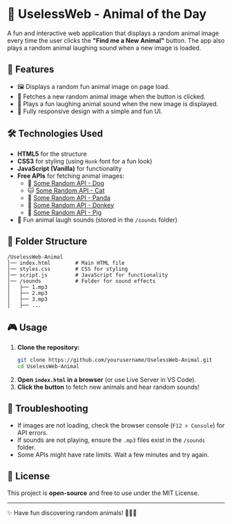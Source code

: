 # 🐾 UselessWeb - Animal of the Day

A fun and interactive web application that displays a random animal image every time the user clicks the **"Find me a New Animal"** button. The app also plays a random animal laughing sound when a new image is loaded.

## 🚀 Features
- 🖼️ Displays a random fun animal image on page load.
- 🔄 Fetches a new random animal image when the button is clicked.
- 🎵 Plays a fun laughing animal sound when the new image is displayed.
- 📱 Fully responsive design with a simple and fun UI.

## 🛠️ Technologies Used
- **HTML5** for the structure
- **CSS3** for styling (using `Honk` font for a fun look)
- **JavaScript (Vanilla)** for functionality
- **Free APIs** for fetching animal images:
  - 🐶 [Some Random API - Dog](https://some-random-api.com/animal/dog)
  - 🐱 [Some Random API - Cat](https://some-random-api.com/animal/cat)
  - 🐼 [Some Random API - Panda](https://some-random-api.com/animal/panda)
  - 🐴 [Some Random API - Donkey](https://some-random-api.com/animal/donkey)
  - 🐷 [Some Random API - Pig](https://some-random-api.com/animal/pig)
- 🎵 Fun animal laugh sounds (stored in the `/sounds` folder)

## 📂 Folder Structure
```
/UselessWeb-Animal
│── index.html        # Main HTML file
│── styles.css        # CSS for styling
│── script.js         # JavaScript for functionality
│── /sounds           # Folder for sound effects
│   ├── 1.mp3
│   ├── 2.mp3
│   ├── 3.mp3
│   ├── ...
```

## 🎮 Usage
1. **Clone the repository:**
   ```bash
   git clone https://github.com/yourusername/UselessWeb-Animal.git
   cd UselessWeb-Animal
   ```
2. **Open `index.html` in a browser** (or use Live Server in VS Code).
3. **Click the button** to fetch new animals and hear random sounds!

## 🐞 Troubleshooting
- If images are not loading, check the browser console (`F12 > Console`) for API errors.
- If sounds are not playing, ensure the `.mp3` files exist in the `/sounds` folder.
- Some APIs might have rate limits. Wait a few minutes and try again.

## 📜 License
This project is **open-source** and free to use under the MIT License.

---
✨ Have fun discovering random animals! 🦊🐵🐶
